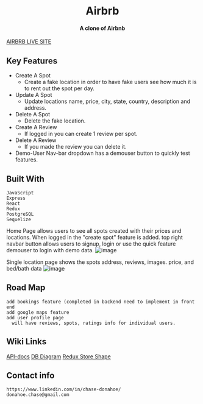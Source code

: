 
<h1 align="center">
  <br>
  <br>
 Airbrb
  <br>
</h1>

<h4 align="center">A clone of Airbnb</h4>

 [AIRBRB LIVE SITE](https://airbrb-clone.herokuapp.com/)
## Key Features

* Create A Spot
    - Create a fake location in order to have fake users see how much it is to rent out the spot per day.
* Update A Spot
    - Update locations name, price, city, state, country, description and address.
* Delete A Spot 
    - Delete the fake location.
* Create A Review
    - If logged in you can create 1 review per spot.
 * Delete A Review
    - If you made the review you can delete it.
* Demo-User 
  Nav-bar dropdown has a demouser button to quickly test features.

## Built With

    JavaScript
    Express
    React
    Redux
    PostgreSQL
    Sequelize
    
 
    
    
    
    
    
Home Page allows users to see all spots created with their prices and locations. When logged in the "create spot" feature is added. top right navbar button allows users to signup, login or use the quick feature demouser to login with demo data.
   ![image](https://user-images.githubusercontent.com/110782272/213884071-ffbeaf42-2f19-43b7-baea-591b0efc572b.png)
   
   
   
   Single location page shows the spots address, reviews, images. price, and bed/bath data
   ![image](https://user-images.githubusercontent.com/110782272/213884181-0654b6d1-ad75-48a3-bcd0-5b6ba1ccbe1b.png)





 ## Road Map
    add bookings feature (completed in backend need to implement in front end
    add google maps feature
    add user profile page
      will have reviews, spots, ratings info for individual users.
      
 ## Wiki Links
 [API-docs](https://github.com/anti-epic/API-project/wiki/API-docs)
 [DB Diagram](https://github.com/anti-epic/API-project/wiki/airbnb_dbdiagram.png)
 [Redux Store Shape](https://github.com/anti-epic/API-project/wiki/Redux-Store-Shape)

      
 ## Contact info
    https://www.linkedin.com/in/chase-donahoe/
    donahoe.chase@gmail.com
